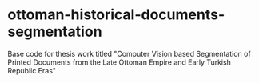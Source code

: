 # ottoman-historical-documents-segmentation
Base code for thesis work titled "Computer Vision based Segmentation of Printed Documents from the Late Ottoman Empire and Early Turkish Republic Eras"
